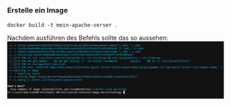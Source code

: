 ### **Erstelle ein Image**
```
docker build -t mein-apache-server .
```

Nachdem ausführen des Befehls sollte das so aussehen:
![Architecktur Docker](Screenshots/1.png)